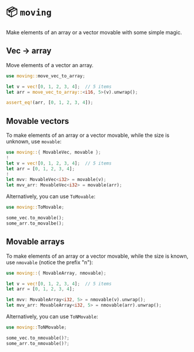 # 📦 `moving`

Make elements of an array or a vector movable with some simple magic.

## Vec -> array

Move elements of a vector an array.
```rust
use moving::move_vec_to_array;

let v = vec![0, 1, 2, 3, 4];  // 5 items
let arr = move_vec_to_array::<i16, 5>(v).unwrap();

assert_eq!(arr, [0, 1, 2, 3, 4]);
```

## Movable vectors

To make elements of an array or a vector movable, while the size is unknown, use `movable`:
```rust
use moving::{ MovableVec, movable };
!
let v = vec![0, 1, 2, 3, 4];  // 5 items
let arr = [0, 1, 2, 3, 4];
!
let mvv: MovableVec<i32> = movable(v);
let mvv_arr: MovableVec<i32> = movable(arr);
```

Alternatively, you can use `ToMovable`:
```rust
use moving::ToMovable;

some_vec.to_movable();
some_arr.to_movalbe();
```

## Movable arrays

To make elements of an array or a vector movable, while the size is known, use `nmovable` (notice the prefix "n"):
```rust
use moving::{ MovableArray, nmovable};

let v = vec![0, 1, 2, 3, 4];  // 5 items
let arr = [0, 1, 2, 3, 4];

let mvv: MovableArray<i32, 5> = nmovable(v).unwrap();
let mvv_arr: MovableArray<i32, 5> = nmovable(arr).unwrap();
```

Alternatively, you can use `ToNMovable`:
```rust
use moving::ToNMovable;

some_vec.to_nmovable()?;
some_arr.to_nmovable()?;
```